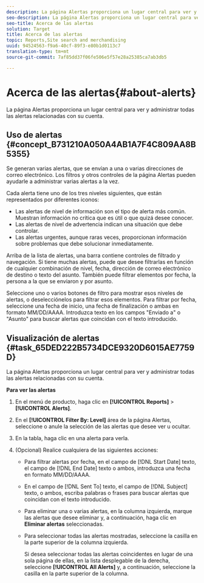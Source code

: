 ```yaml
---
description: La página Alertas proporciona un lugar central para ver y administrar todas las alertas relacionadas con su cuenta.
seo-description: La página Alertas proporciona un lugar central para ver y administrar todas las alertas relacionadas con su cuenta.
seo-title: Acerca de las alertas
solution: Target
title: Acerca de las alertas
topic: Reports,Site search and merchandising
uuid: 94524563-f9a6-40cf-89f3-e80b1d0113c7
translation-type: tm+mt
source-git-commit: 7af85dd37f06fe506e5f57e28a25385ca7ab3db5

---
```



# Acerca de las alertas{#about-alerts}

La página Alertas proporciona un lugar central para ver y administrar todas las alertas relacionadas con su cuenta.

## Uso de alertas {#concept_B731210A050A4AB1A7F4C809AA8B5355}

Se generan varias alertas, que se envían a una o varias direcciones de correo electrónico. Los filtros y otros controles de la página Alertas pueden ayudarle a administrar varias alertas a la vez.

Cada alerta tiene uno de los tres niveles siguientes, que están representados por diferentes iconos:

* Las alertas de nivel de información son el tipo de alerta más común. Muestran información no crítica que es útil o que quizá desee conocer.
* Las alertas de nivel de advertencia indican una situación que debe controlar.
* Las alertas urgentes, aunque raras veces, proporcionan información sobre problemas que debe solucionar inmediatamente.

Arriba de la lista de alertas, una barra contiene controles de filtrado y navegación. Si tiene muchas alertas, puede que desee filtrarlas en función de cualquier combinación de nivel, fecha, dirección de correo electrónico de destino o texto del asunto. También puede filtrar elementos por fecha, la persona a la que se enviaron y por asunto.

Seleccione uno o varios botones de filtro para mostrar esos niveles de alertas, o deselecciónelos para filtrar esos elementos. Para filtrar por fecha, seleccione una fecha de inicio, una fecha de finalización o ambas en formato MM/DD/AAAA. Introduzca texto en los campos &quot;Enviado a&quot; o &quot;Asunto&quot; para buscar alertas que coincidan con el texto introducido.

## Visualización de alertas {#task_65DED222B5734DCE9320D6015AE7759D}

La página Alertas proporciona un lugar central para ver y administrar todas las alertas relacionadas con su cuenta.

**Para ver las alertas**

1. En el menú de producto, haga clic en **[!UICONTROL Reports]** > **[!UICONTROL Alerts]**.
1. En el **[!UICONTROL Filter By: Level]** área de la página Alertas, seleccione o anule la selección de las alertas que desee ver u ocultar.
1. En la tabla, haga clic en una alerta para verla.
1. (Opcional) Realice cualquiera de las siguientes acciones:

   * Para filtrar alertas por fecha, en el campo de [!DNL Start Date] texto, el campo de [!DNL End Date] texto o ambos, introduzca una fecha en formato MM/DD/AAAA.

   * En el campo de [!DNL Sent To] texto, el campo de [!DNL Subject] texto, o ambos, escriba palabras o frases para buscar alertas que coincidan con el texto introducido.

   * Para eliminar una o varias alertas, en la columna izquierda, marque las alertas que desee eliminar y, a continuación, haga clic en **Eliminar alertas** seleccionadas.
   * Para seleccionar todas las alertas mostradas, seleccione la casilla en la parte superior de la columna izquierda.

      Si desea seleccionar todas las alertas coincidentes en lugar de una sola página de ellas, en la lista desplegable de la derecha, seleccione **[!UICONTROL All Alerts]** y, a continuación, seleccione la casilla en la parte superior de la columna.

